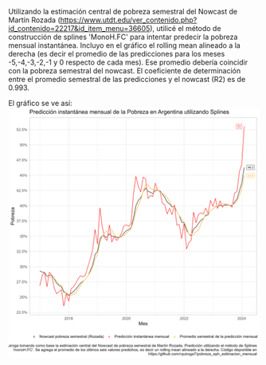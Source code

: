 Utilizando la estimación central de pobreza semestral del Nowcast de Martín Rozada (https://www.utdt.edu/ver_contenido.php?id_contenido=22217&id_item_menu=36605), utilicé el método de construcción de splines 'MonoH.FC' para intentar predecir la pobreza mensual instantánea. Incluyo en el gráfico el rolling mean alineado a la derecha (es decir el promedio de las predicciones para los meses -5,-4,-3,-2,-1 y 0 respecto de cada mes). Ese promedio debería coincidir con la pobreza semestral del nowcast. El coeficiente de determinación entre el promedio semestral de las predicciones y el nowcast (R2) es de 0.993.

El gráfico se ve así:
![plot](https://github.com/rquiroga7/pobreza_eph_estimacion_mensual/blob/main/prediccion_pobreza_mensual.png)
